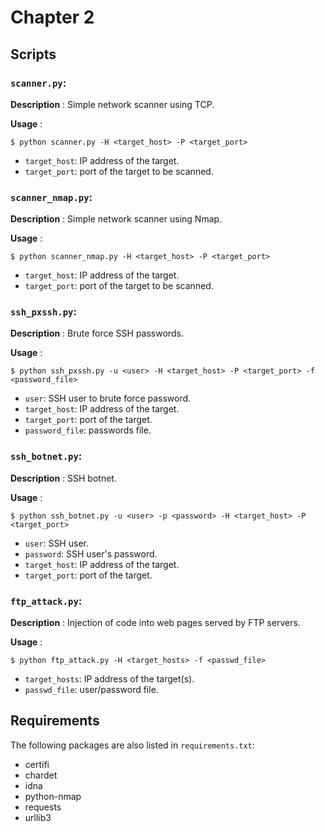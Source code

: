 # Chapter 2

## Scripts

### `scanner.py`:

**Description** : Simple network scanner using TCP.

**Usage** :

```
$ python scanner.py -H <target_host> -P <target_port>
```

* `target_host`: IP address of the target.
* `target_port`: port of the target to be scanned.

### `scanner_nmap.py`:

**Description** : Simple network scanner using Nmap.

**Usage** :

```
$ python scanner_nmap.py -H <target_host> -P <target_port>
```

* `target_host`: IP address of the target.
* `target_port`: port of the target to be scanned.

### `ssh_pxssh.py`:

**Description** : Brute force SSH passwords.

**Usage** :

```
$ python ssh_pxssh.py -u <user> -H <target_host> -P <target_port> -f <password_file>
```

* `user`: SSH user to brute force password.
* `target_host`: IP address of the target.
* `target_port`: port of the target.
* `password_file`: passwords file.

### `ssh_botnet.py`:

**Description** : SSH botnet.

**Usage** :

```
$ python ssh_botnet.py -u <user> -p <password> -H <target_host> -P <target_port>
```

* `user`: SSH user.
* `password`: SSH user's password.
* `target_host`: IP address of the target.
* `target_port`: port of the target.

### `ftp_attack.py`:

**Description** : Injection of code into web pages served by FTP servers.

**Usage** :

```
$ python ftp_attack.py -H <target_hosts> -f <passwd_file>
```

* `target_hosts`: IP address of the target(s).
* `passwd_file`: user/password file.

## Requirements

The following packages are also listed in `requirements.txt`:

* certifi
* chardet
* idna
* python-nmap
* requests
* urllib3
